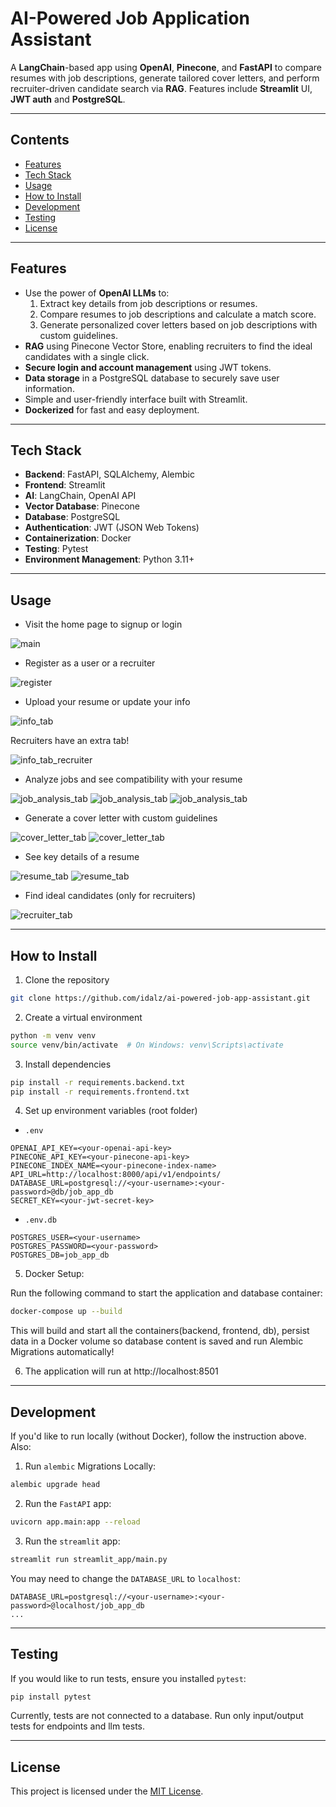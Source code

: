 # AI-Powered Job Application Assistant

A **LangChain**-based app using **OpenAI**, **Pinecone**, and **FastAPI** to compare resumes with job descriptions, generate tailored cover letters, and perform recruiter-driven candidate search via **RAG**. Features include **Streamlit** UI, **JWT auth** and **PostgreSQL**.  

---

## Contents

- [Features](#features)
- [Tech Stack](#tech-stack)
- [Usage](#usage)
- [How to Install](#how-to-install)
- [Development](#development)
- [Testing](#testing)
- [License](#license)

---

## Features

- Use the power of **OpenAI LLMs** to:
    1. Extract key details from job descriptions or resumes.
    2. Compare resumes to job descriptions and calculate a match score.
    3. Generate personalized cover letters based on job descriptions with custom guidelines.
- **RAG** using Pinecone Vector Store, enabling recruiters to find the ideal candidates with a single click.
- **Secure login and account management** using JWT tokens.
- **Data storage** in a PostgreSQL database to securely save user information.
- Simple and user-friendly interface built with Streamlit.
- **Dockerized** for fast and easy deployment.
---

## Tech Stack

- **Backend**: FastAPI, SQLAlchemy, Alembic
- **Frontend**: Streamlit
- **AI**: LangChain, OpenAI API
- **Vector Database**: Pinecone
- **Database**: PostgreSQL
- **Authentication**: JWT (JSON Web Tokens)
- **Containerization**: Docker
- **Testing**: Pytest
- **Environment Management**: Python 3.11+

---

## Usage

- Visit the home page to signup or login

![main](app_screenshots/main.png)

- Register as a user or a recruiter

![register](app_screenshots/register.png)

- Upload your resume or update your info

![info_tab](app_screenshots/info.png)

Recruiters have an extra tab!

![info_tab_recruiter](app_screenshots/recruiters.png)

- Analyze jobs and see compatibility with your resume

![job_analysis_tab](app_screenshots/job-analysis.png)
![job_analysis_tab](app_screenshots/job-analysis-job.png)
![job_analysis_tab](app_screenshots/job-analysis-resume-match.png)

- Generate a cover letter with custom guidelines

![cover_letter_tab](app_screenshots/cover-letter.png)
![cover_letter_tab](app_screenshots/cover-letter-generate.png)

- See key details of a resume

![resume_tab](app_screenshots/resume.png)
![resume_tab](app_screenshots/resume-extract.png)

-  Find ideal candidates (only for recruiters)

![recruiter_tab](app_screenshots/find-candidates-match.png)

---

## How to Install

1. Clone the repository
```bash
git clone https://github.com/idalz/ai-powered-job-app-assistant.git
```
2. Create a virtual environment
```bash
python -m venv venv
source venv/bin/activate  # On Windows: venv\Scripts\activate
```

3. Install dependencies
```bash 
pip install -r requirements.backend.txt
pip install -r requirements.frontend.txt
```

4. Set up environment variables (root folder)
- `.env`
```
OPENAI_API_KEY=<your-openai-api-key>
PINECONE_API_KEY=<your-pinecone-api-key>
PINECONE_INDEX_NAME=<your-pinecone-index-name>
API_URL=http://localhost:8000/api/v1/endpoints/
DATABASE_URL=postgresql://<your-username>:<your-password>@db/job_app_db
SECRET_KEY=<your-jwt-secret-key>
```
- `.env.db`
```
POSTGRES_USER=<your-username>
POSTGRES_PASSWORD=<your-password>
POSTGRES_DB=job_app_db
``` 

5. Docker Setup:

Run the following command to start the application and database container:
```bash
docker-compose up --build
```
This  will  build and start all the containers(backend, frontend, db), persist data in a Docker volume so database content is saved and run Alembic Migrations automatically!

6. The application will run at http://localhost:8501

---
## Development

If you'd like to run locally (without Docker), follow the instruction above. Also:

1. Run `alembic` Migrations Locally:
```bash
alembic upgrade head
```

2. Run the `FastAPI` app:
```bash
uvicorn app.main:app --reload
```

3. Run the `streamlit` app:
```bash
streamlit run streamlit_app/main.py
```

You may need to change the `DATABASE_URL` to `localhost`:
```
DATABASE_URL=postgresql://<your-username>:<your-password>@localhost/job_app_db
...
```

---
## Testing 

If you would like to run tests, ensure you installed `pytest`:
```bash
pip install pytest
```

Currently, tests are not connected to a database. Run only input/output tests for endpoints and llm tests.

---
## License
This project is licensed under the [MIT License](LICENSE).
